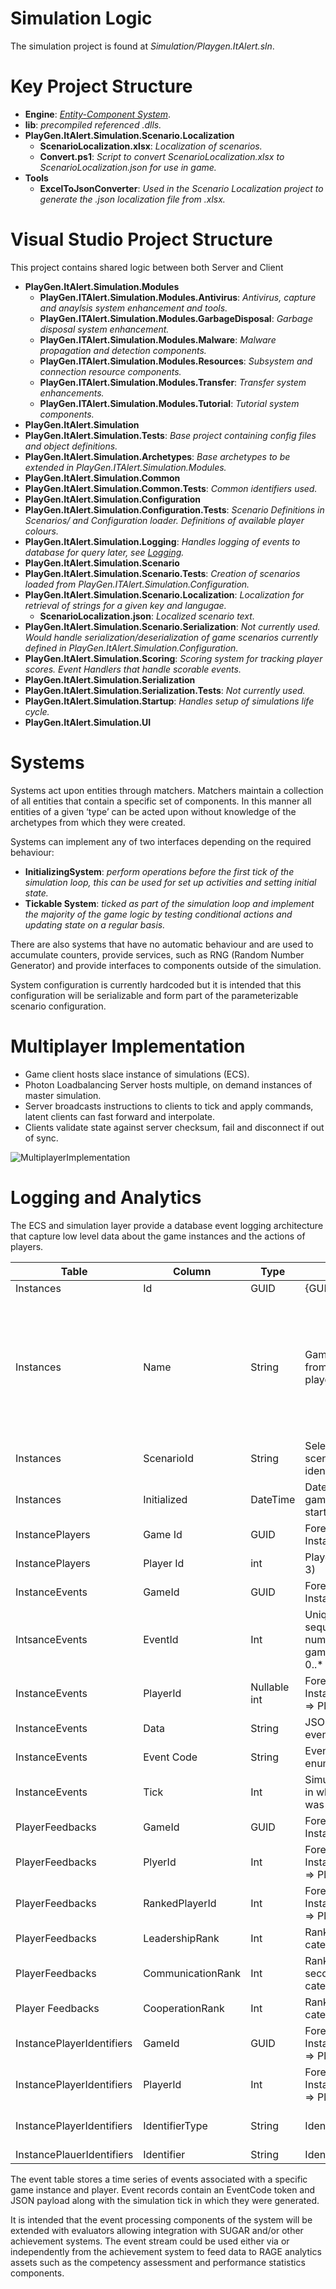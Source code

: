 # Simulation Logic
The simulation project is found at *Simulation/Playgen.ItAlert.sln*.

# Key Project Structure
- **Engine**: *[Entity-Component System](Engine/README.md)*.
- **lib**: *precompiled referenced .dlls.*
- **PlayGen.ItAlert.Simulation.Scenario.Localization**
  - **ScenarioLocalization.xlsx**: *Localization of scenarios.*
  - **Convert.ps1**: *Script to convert ScenarioLocalization.xlsx to ScenarioLocalization.json for use in game.*    
- **Tools**
  - **ExcelToJsonConverter**: *Used in the Scenario Localization project to generate the .json localization file from .xlsx.*

# Visual Studio Project Structure
This project contains shared logic between both Server and Client
- **PlayGen.ItAlert.Simulation.Modules**
    - **PlayGen.ITAlert.Simulation.Modules.Antivirus**: *Antivirus, capture and anaylsis system enhancement and tools.* 
    - **PlayGen.ITAlert.Simulation.Modules.GarbageDisposal**: *Garbage disposal system enhancement.*
    - **PlayGen.ITAlert.Simulation.Modules.Malware**: *Malware propagation and detection components.*
    - **PlayGen.ITAlert.Simulation.Modules.Resources**: *Subsystem and connection resource components.*
    - **PlayGen.ITAlert.Simulation.Modules.Transfer**: *Transfer system enhancements.*
    - **PlayGen.ITAlert.Simulation.Modules.Tutorial**: *Tutorial system components.*
- **PlayGen.ItAlert.Simulation**
- **PlayGen.ItAlert.Simulation.Tests**: *Base project containing config files and object definitions.*
- **PlayGen.ItAlert.Simulation.Archetypes**: *Base archetypes to be extended in PlayGen.ITAlert.Simulation.Modules.*
- **PlayGen.ItAlert.Simulation.Common**
- **PlayGen.ItAlert.Simulation.Common.Tests**: *Common identifiers used.*
- **PlayGen.ItAlert.Simulation.Configuration**
- **PlayGen.ItAlert.Simulation.Configuration.Tests**: *Scenario Definitions in Scenarios/ and Configuration loader. Definitions of available player colours.*
- **PlayGen.ItAlert.Simulation.Logging**: *Handles logging of events to database for query later, see [Logging](#logging-and-analytics).*
- **PlayGen.ItAlert.Simulation.Scenario**
- **PlayGen.ItAlert.Simulation.Scenario.Tests**: *Creation of scenarios loaded from PlayGen.ITAlert.Simulation.Configuration.*
- **PlayGen.ItAlert.Simulation.Scenario.Localization**: *Localization for retrieval of strings for a given key and langugae.*  
  - **ScenarioLocalization.json**: *Localized scenario text.*
- **PlayGen.ItAlert.Simulation.Scenario.Serialization**: *Not currently used. Would handle serialization/deserialization of game scenarios currently defined in PlayGen.ItAlert.Simulation.Configuration.*
- **PlayGen.ItAlert.Simulation.Scoring**: *Scoring system for tracking player scores. Event Handlers that handle scorable events.*
- **PlayGen.ItAlert.Simulation.Serialization**
- **PlayGen.ItAlert.Simulation.Serialization.Tests**: *Not currently used.*
- **PlayGen.ItAlert.Simulation.Startup**: *Handles setup of simulations life cycle.*
- **PlayGen.ItAlert.Simulation.UI**

# Systems
Systems act upon entities through matchers. Matchers maintain a collection of all entities that contain a specific set of components. In this manner all entities of a given ‘type’ can be acted upon without knowledge of the archetypes from which they were created.

Systems can implement any of two interfaces depending on the required behaviour:
- **InitializingSystem**: *perform operations before the first tick of the simulation loop, this can be used for set up activities and setting initial state.*
- **Tickable System**: *ticked as part of the simulation loop and implement the majority of the game logic by testing conditional actions and updating state on a regular basis.*

There are also systems that have no automatic behaviour and are used to accumulate counters, provide services, such as RNG (Random Number Generator) and provide interfaces to components outside of the simulation.

System configuration is currently hardcoded but it is intended that this configuration will be serializable and form part of the parameterizable scenario configuration.

# Multiplayer Implementation

- Game client hosts slace instance of simulations (ECS).
- Photon Loadbalancing Server hosts multiple, on demand instances of master simulation.
- Server broadcasts instructions to clients to tick and apply commands, latent clients can fast forward and interpolate.
- Clients validate state against server checksum, fail and disconnect if out of sync.

![MultiplayerImplementation](docs/MultiplayerImplementation.png)

# Logging and Analytics 
The ECS and simulation layer provide a database event logging architecture that capture low level data about the game instances and the actions of players.

Table | Column | Type | Value | Comment
--- | --- | --- | --- | --- 
Instances | Id | GUID | {GUID} | 
Instances | Name | String | Game name from creating player | Creating player will usually be player Id 0, unless they left the lobby after other players had joined before the game started
Instances | ScenarioId | String | Selected scenario identifier | 
Instances | Initialized | DateTime | Date/Time game was started
InstancePlayers | Game Id | GUID | Foreign Key Instances => Id |
InstancePlayers | Player Id | int | Player Index (0, 3)
InstanceEvents | GameId | GUID | Foreign Key Instances => Id |
IntsanceEvents | EventId | Int | Unique sequence number within game instance 0..* |
InstanceEvents | PlayerId | Nullable int | Foreign Key InstancePlayers => PlayerId | Null if system event
InstanceEvents | Data | String | JSON blob with event context |
InstanceEvents | Event Code | String | Event type enumeration |
InstanceEvents | Tick | Int | Simulation tick in which event was generated | Timestamp in seconds => Tick/10
PlayerFeedbacks | GameId | GUID | Foreign Key Instances => Id |
PlayerFeedbacks | PlyerId | Int | Foreign Key InstancePlayers => PlayerId | Player providing Feedback
PlayerFeedbacks | RankedPlayerId | Int | Foreign Key InstancePlayers => PlayerId | Player feedback is about
PlayerFeedbacks | LeadershipRank | Int | Ranking in first category 0..6 | 
PlayerFeedbacks | CommunicationRank | Int | Ranking in second category 0..6 |
Player Feedbacks | CooperationRank | Int | Ranking in third category 0..6 | 
InstancePlayerIdentifiers | GameId | GUID | Foreign Key InstancePlayers => PlayerId | 
InstancePlayerIdentifiers | PlayerId | Int | Foreign Key InstancePlayers => PlayerId |
InstancePlayerIdentifiers | IdentifierType | String | Identifier Token | currently: SUGAR, RAGE_CLASS
InstancePlauerIdentifiers | Identifier | String | Identifier Value |

The event table stores a time series of events associated with a specific game instance and player. Event records contain an EventCode token and JSON payload along with the simulation tick in which they were generated. 

It is intended that the event processing components of the system will be extended with evaluators allowing integration with SUGAR and/or other achievement systems. The event stream could be used either via or independently from the achievement system to feed data to RAGE analytics assets such as the competency assessment and performance statistics components.